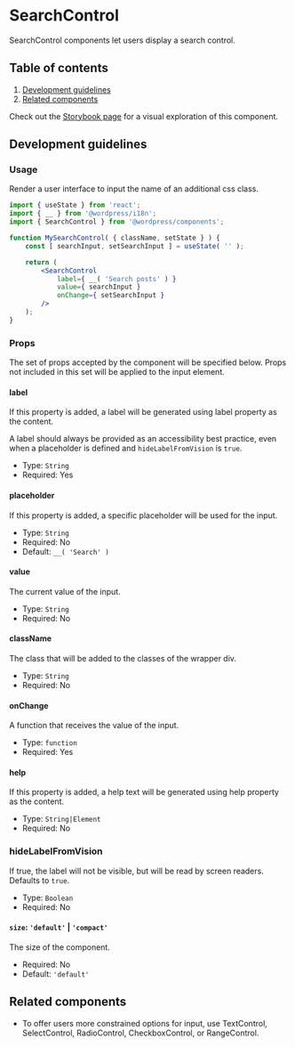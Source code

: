# SearchControl

SearchControl components let users display a search control.


## Table of contents

1. [Development guidelines](#development-guidelines)
2. [Related components](#related-components)

Check out the [Storybook page](https://wordpress.github.io/gutenberg/?path=/docs/components-searchcontrol--docs) for a visual exploration of this component.

## Development guidelines

### Usage

Render a user interface to input the name of an additional css class.

```jsx
import { useState } from 'react';
import { __ } from '@wordpress/i18n';
import { SearchControl } from '@wordpress/components';

function MySearchControl( { className, setState } ) {
    const [ searchInput, setSearchInput ] = useState( '' );

    return (
        <SearchControl
            label={ __( 'Search posts' ) }
            value={ searchInput }
            onChange={ setSearchInput }
        />
    );
}
```

### Props

The set of props accepted by the component will be specified below.
Props not included in this set will be applied to the input element.

#### label

If this property is added, a label will be generated using label property as the content.

A label should always be provided as an accessibility best practice, even when a placeholder is defined
and `hideLabelFromVision` is `true`.

-   Type: `String`
-   Required: Yes

#### placeholder

If this property is added, a specific placeholder will be used for the input.

-   Type: `String`
-   Required: No
-   Default: `__( 'Search' )`

#### value

The current value of the input.

-   Type: `String`
-   Required: No

#### className

The class that will be added to the classes of the wrapper div.

-   Type: `String`
-   Required: No

#### onChange

A function that receives the value of the input.

-   Type: `function`
-   Required: Yes

#### help

If this property is added, a help text will be generated using help property as the content.

-   Type: `String|Element`
-   Required: No

### hideLabelFromVision

If true, the label will not be visible, but will be read by screen readers. Defaults to `true`.

-   Type: `Boolean`
-   Required: No

#### `size`: `'default'` | `'compact'`

The size of the component.

-   Required: No
-   Default: `'default'`

## Related components

-   To offer users more constrained options for input, use TextControl, SelectControl, RadioControl, CheckboxControl, or RangeControl.
